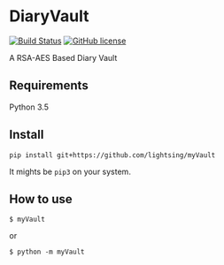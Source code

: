 # DiaryVault

[![Build Status](https://travis-ci.org/lightsing/myVault.svg)](https://travis-ci.org/lightsing/myVault) [![GitHub license](https://img.shields.io/badge/license-MIT-blue.svg)](https://raw.githubusercontent.com/lightsing/myVault/master/LICENSE)

A RSA-AES Based Diary Vault

## Requirements

Python 3.5

## Install

```
pip install git+https://github.com/lightsing/myVault
```

It mights be `pip3` on your system.

## How to use

```
$ myVault
```

or

```
$ python -m myVault
```

